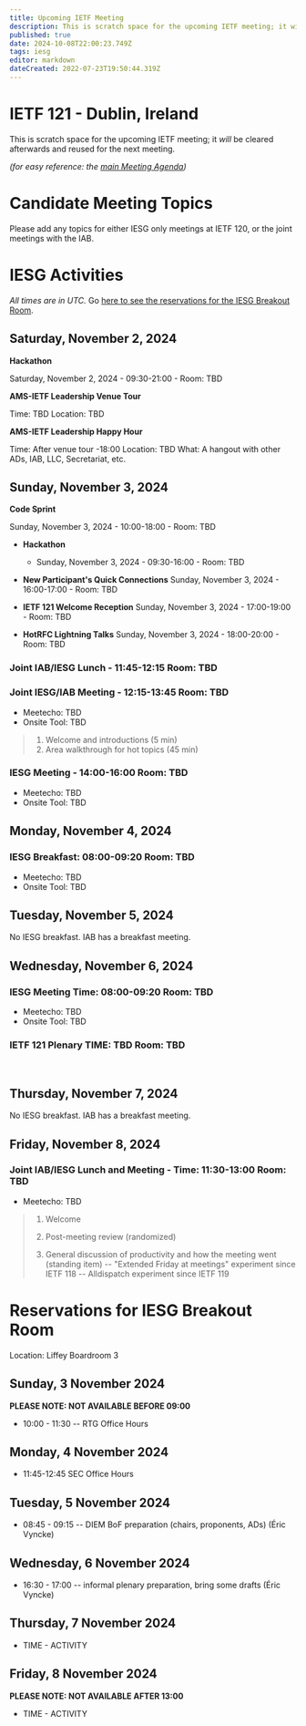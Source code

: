 ```yaml
---
title: Upcoming IETF Meeting
description: This is scratch space for the upcoming IETF meeting; it will be cleared afterwards and reused for the next meeting.
published: true
date: 2024-10-08T22:00:23.749Z
tags: iesg
editor: markdown
dateCreated: 2022-07-23T19:50:44.319Z
---
```


# IETF 121 - Dublin, Ireland
This is scratch space for the upcoming IETF meeting; it *will* be cleared afterwards and reused for the next meeting. 

*(for easy reference: the [main Meeting Agenda](https://datatracker.ietf.org/meeting/agenda/))*

# Candidate Meeting Topics
Please add any topics for either IESG only meetings at IETF 120, or the joint meetings with the IAB.




# IESG Activities
*All times are in UTC.* Go [here to see the reservations for the IESG Breakout Room](#IESGBreakoutRoom).

## Saturday, November 2, 2024

**Hackathon**

Saturday, November 2, 2024 - 09:30-21:00 - Room: TBD
 

**AMS-IETF Leadership Venue Tour**

Time: TBD
Location: TBD

**AMS-IETF Leadership Happy Hour**

Time: After venue tour -18:00
Location: TBD
What: A hangout with other ADs, IAB, LLC, Secretariat, etc.

## Sunday, November 3, 2024

**Code Sprint**

Sunday, November 3, 2024 - 10:00-18:00 - Room: TBD

- **Hackathon**

  - Sunday, November 3, 2024 - 09:30-16:00 - Room: TBD
  
- **New Participant's Quick Connections** Sunday, November 3, 2024 - 16:00-17:00 - Room: TBD
- **IETF 121 Welcome Reception** Sunday, November 3, 2024 - 17:00-19:00 - Room: TBD
- **HotRFC Lightning Talks** Sunday, November 3, 2024 - 18:00-20:00 - Room: TBD

### Joint IAB/IESG Lunch - 11:45-12:15 Room: TBD

### Joint IESG/IAB Meeting - 12:15-13:45 Room: TBD

* Meetecho: TBD
* Onsite Tool: TBD

>1. Welcome and introductions (5 min)
>2. Area walkthrough for hot topics (45 min)


### IESG Meeting - 14:00-16:00 Room: TBD

* Meetecho: TBD
* Onsite Tool: TBD

## Monday, November 4, 2024

### IESG Breakfast: 08:00-09:20   Room: TBD


* Meetecho:  TBD
* Onsite Tool: TBD

 
## Tuesday, November 5, 2024


No IESG breakfast. IAB has a breakfast meeting.
  
## Wednesday, November 6, 2024
### IESG Meeting Time: 08:00-09:20  Room: TBD

* Meetecho: TBD
* Onsite Tool:   TBD


### IETF 121 Plenary TIME: TBD Room: TBD
&nbsp;
## Thursday, November 7, 2024

No IESG breakfast. IAB has a breakfast meeting.

## Friday, November 8, 2024

### Joint IAB/IESG Lunch and Meeting - Time: 11:30-13:00 Room: TBD

* Meetecho:  TBD

> 1. Welcome
> 2. Post-meeting review (randomized)
> 
> 3. General discussion of productivity and how the meeting went (standing item)
> -- "Extended Friday at meetings" experiment since IETF 118
> -- Alldispatch experiment since IETF 119

# <a id="IESGBreakoutRoom"></a>Reservations for IESG Breakout Room

Location: Liffey Boardroom 3

## Sunday, 3 November 2024
**PLEASE NOTE: NOT AVAILABLE BEFORE 09:00**

* 10:00 - 11:30 -- RTG Office Hours

## Monday, 4 November 2024
* 11:45-12:45 SEC Office Hours

## Tuesday, 5 November 2024
* 08:45 - 09:15 -- DIEM BoF preparation (chairs, proponents, ADs) (Éric Vyncke)

## Wednesday, 6 November 2024
* 16:30 - 17:00 -- informal plenary preparation, bring some drafts (Éric Vyncke)

## Thursday, 7 November 2024

* TIME - ACTIVITY


## Friday, 8 November 2024
**PLEASE NOTE: NOT AVAILABLE AFTER 13:00**

* TIME - ACTIVITY
